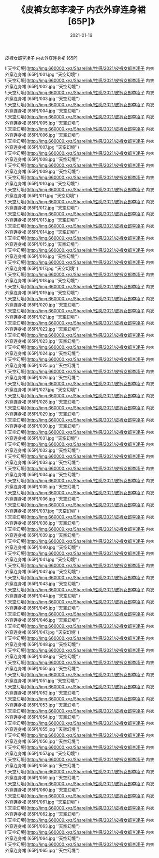 ﻿---
layout: post
title:  《皮裤女郎李凌子 内衣外穿连身裙 [65P]》
date:   2021-01-16
img: http://img.660000.xyz/Sharelink/性感/2021/皮裤女郎李凌子 内衣外穿连身裙 [65P]/000.jpg
categories: [美女, 性感, 泳衣]
---

皮裤女郎李凌子 内衣外穿连身裙 [65P]



![天空幻境](http://img.660000.xyz/Sharelink/性感/2021/皮裤女郎李凌子 内衣外穿连身裙 [65P]/001.jpg ''天空幻境'') <br>
![天空幻境](http://img.660000.xyz/Sharelink/性感/2021/皮裤女郎李凌子 内衣外穿连身裙 [65P]/002.jpg ''天空幻境'') <br>
![天空幻境](http://img.660000.xyz/Sharelink/性感/2021/皮裤女郎李凌子 内衣外穿连身裙 [65P]/003.jpg ''天空幻境'') <br>
![天空幻境](http://img.660000.xyz/Sharelink/性感/2021/皮裤女郎李凌子 内衣外穿连身裙 [65P]/004.jpg ''天空幻境'') <br>
![天空幻境](http://img.660000.xyz/Sharelink/性感/2021/皮裤女郎李凌子 内衣外穿连身裙 [65P]/005.jpg ''天空幻境'') <br>
![天空幻境](http://img.660000.xyz/Sharelink/性感/2021/皮裤女郎李凌子 内衣外穿连身裙 [65P]/006.jpg ''天空幻境'') <br>
![天空幻境](http://img.660000.xyz/Sharelink/性感/2021/皮裤女郎李凌子 内衣外穿连身裙 [65P]/007.jpg ''天空幻境'') <br>
![天空幻境](http://img.660000.xyz/Sharelink/性感/2021/皮裤女郎李凌子 内衣外穿连身裙 [65P]/008.jpg ''天空幻境'') <br>
![天空幻境](http://img.660000.xyz/Sharelink/性感/2021/皮裤女郎李凌子 内衣外穿连身裙 [65P]/009.jpg ''天空幻境'') <br>
![天空幻境](http://img.660000.xyz/Sharelink/性感/2021/皮裤女郎李凌子 内衣外穿连身裙 [65P]/010.jpg ''天空幻境'') <br>
![天空幻境](http://img.660000.xyz/Sharelink/性感/2021/皮裤女郎李凌子 内衣外穿连身裙 [65P]/011.jpg ''天空幻境'') <br>
![天空幻境](http://img.660000.xyz/Sharelink/性感/2021/皮裤女郎李凌子 内衣外穿连身裙 [65P]/012.jpg ''天空幻境'') <br>
![天空幻境](http://img.660000.xyz/Sharelink/性感/2021/皮裤女郎李凌子 内衣外穿连身裙 [65P]/013.jpg ''天空幻境'') <br>
![天空幻境](http://img.660000.xyz/Sharelink/性感/2021/皮裤女郎李凌子 内衣外穿连身裙 [65P]/014.jpg ''天空幻境'') <br>
![天空幻境](http://img.660000.xyz/Sharelink/性感/2021/皮裤女郎李凌子 内衣外穿连身裙 [65P]/015.jpg ''天空幻境'') <br>
![天空幻境](http://img.660000.xyz/Sharelink/性感/2021/皮裤女郎李凌子 内衣外穿连身裙 [65P]/016.jpg ''天空幻境'') <br>
![天空幻境](http://img.660000.xyz/Sharelink/性感/2021/皮裤女郎李凌子 内衣外穿连身裙 [65P]/017.jpg ''天空幻境'') <br>
![天空幻境](http://img.660000.xyz/Sharelink/性感/2021/皮裤女郎李凌子 内衣外穿连身裙 [65P]/018.jpg ''天空幻境'') <br>
![天空幻境](http://img.660000.xyz/Sharelink/性感/2021/皮裤女郎李凌子 内衣外穿连身裙 [65P]/019.jpg ''天空幻境'') <br>
![天空幻境](http://img.660000.xyz/Sharelink/性感/2021/皮裤女郎李凌子 内衣外穿连身裙 [65P]/020.jpg ''天空幻境'') <br>
![天空幻境](http://img.660000.xyz/Sharelink/性感/2021/皮裤女郎李凌子 内衣外穿连身裙 [65P]/021.jpg ''天空幻境'') <br>
![天空幻境](http://img.660000.xyz/Sharelink/性感/2021/皮裤女郎李凌子 内衣外穿连身裙 [65P]/022.jpg ''天空幻境'') <br>
![天空幻境](http://img.660000.xyz/Sharelink/性感/2021/皮裤女郎李凌子 内衣外穿连身裙 [65P]/023.jpg ''天空幻境'') <br>
![天空幻境](http://img.660000.xyz/Sharelink/性感/2021/皮裤女郎李凌子 内衣外穿连身裙 [65P]/024.jpg ''天空幻境'') <br>
![天空幻境](http://img.660000.xyz/Sharelink/性感/2021/皮裤女郎李凌子 内衣外穿连身裙 [65P]/025.jpg ''天空幻境'') <br>
![天空幻境](http://img.660000.xyz/Sharelink/性感/2021/皮裤女郎李凌子 内衣外穿连身裙 [65P]/026.jpg ''天空幻境'') <br>
![天空幻境](http://img.660000.xyz/Sharelink/性感/2021/皮裤女郎李凌子 内衣外穿连身裙 [65P]/027.jpg ''天空幻境'') <br>
![天空幻境](http://img.660000.xyz/Sharelink/性感/2021/皮裤女郎李凌子 内衣外穿连身裙 [65P]/028.jpg ''天空幻境'') <br>
![天空幻境](http://img.660000.xyz/Sharelink/性感/2021/皮裤女郎李凌子 内衣外穿连身裙 [65P]/029.jpg ''天空幻境'') <br>
![天空幻境](http://img.660000.xyz/Sharelink/性感/2021/皮裤女郎李凌子 内衣外穿连身裙 [65P]/030.jpg ''天空幻境'') <br>
![天空幻境](http://img.660000.xyz/Sharelink/性感/2021/皮裤女郎李凌子 内衣外穿连身裙 [65P]/031.jpg ''天空幻境'') <br>
![天空幻境](http://img.660000.xyz/Sharelink/性感/2021/皮裤女郎李凌子 内衣外穿连身裙 [65P]/032.jpg ''天空幻境'') <br>
![天空幻境](http://img.660000.xyz/Sharelink/性感/2021/皮裤女郎李凌子 内衣外穿连身裙 [65P]/033.jpg ''天空幻境'') <br>
![天空幻境](http://img.660000.xyz/Sharelink/性感/2021/皮裤女郎李凌子 内衣外穿连身裙 [65P]/034.jpg ''天空幻境'') <br>
![天空幻境](http://img.660000.xyz/Sharelink/性感/2021/皮裤女郎李凌子 内衣外穿连身裙 [65P]/035.jpg ''天空幻境'') <br>
![天空幻境](http://img.660000.xyz/Sharelink/性感/2021/皮裤女郎李凌子 内衣外穿连身裙 [65P]/036.jpg ''天空幻境'') <br>
![天空幻境](http://img.660000.xyz/Sharelink/性感/2021/皮裤女郎李凌子 内衣外穿连身裙 [65P]/037.jpg ''天空幻境'') <br>
![天空幻境](http://img.660000.xyz/Sharelink/性感/2021/皮裤女郎李凌子 内衣外穿连身裙 [65P]/038.jpg ''天空幻境'') <br>
![天空幻境](http://img.660000.xyz/Sharelink/性感/2021/皮裤女郎李凌子 内衣外穿连身裙 [65P]/039.jpg ''天空幻境'') <br>
![天空幻境](http://img.660000.xyz/Sharelink/性感/2021/皮裤女郎李凌子 内衣外穿连身裙 [65P]/040.jpg ''天空幻境'') <br>
![天空幻境](http://img.660000.xyz/Sharelink/性感/2021/皮裤女郎李凌子 内衣外穿连身裙 [65P]/041.jpg ''天空幻境'') <br>
![天空幻境](http://img.660000.xyz/Sharelink/性感/2021/皮裤女郎李凌子 内衣外穿连身裙 [65P]/042.jpg ''天空幻境'') <br>
![天空幻境](http://img.660000.xyz/Sharelink/性感/2021/皮裤女郎李凌子 内衣外穿连身裙 [65P]/043.jpg ''天空幻境'') <br>
![天空幻境](http://img.660000.xyz/Sharelink/性感/2021/皮裤女郎李凌子 内衣外穿连身裙 [65P]/044.jpg ''天空幻境'') <br>
![天空幻境](http://img.660000.xyz/Sharelink/性感/2021/皮裤女郎李凌子 内衣外穿连身裙 [65P]/045.jpg ''天空幻境'') <br>
![天空幻境](http://img.660000.xyz/Sharelink/性感/2021/皮裤女郎李凌子 内衣外穿连身裙 [65P]/046.jpg ''天空幻境'') <br>
![天空幻境](http://img.660000.xyz/Sharelink/性感/2021/皮裤女郎李凌子 内衣外穿连身裙 [65P]/047.jpg ''天空幻境'') <br>
![天空幻境](http://img.660000.xyz/Sharelink/性感/2021/皮裤女郎李凌子 内衣外穿连身裙 [65P]/048.jpg ''天空幻境'') <br>
![天空幻境](http://img.660000.xyz/Sharelink/性感/2021/皮裤女郎李凌子 内衣外穿连身裙 [65P]/049.jpg ''天空幻境'') <br>
![天空幻境](http://img.660000.xyz/Sharelink/性感/2021/皮裤女郎李凌子 内衣外穿连身裙 [65P]/050.jpg ''天空幻境'') <br>
![天空幻境](http://img.660000.xyz/Sharelink/性感/2021/皮裤女郎李凌子 内衣外穿连身裙 [65P]/051.jpg ''天空幻境'') <br>
![天空幻境](http://img.660000.xyz/Sharelink/性感/2021/皮裤女郎李凌子 内衣外穿连身裙 [65P]/052.jpg ''天空幻境'') <br>
![天空幻境](http://img.660000.xyz/Sharelink/性感/2021/皮裤女郎李凌子 内衣外穿连身裙 [65P]/053.jpg ''天空幻境'') <br>
![天空幻境](http://img.660000.xyz/Sharelink/性感/2021/皮裤女郎李凌子 内衣外穿连身裙 [65P]/054.jpg ''天空幻境'') <br>
![天空幻境](http://img.660000.xyz/Sharelink/性感/2021/皮裤女郎李凌子 内衣外穿连身裙 [65P]/055.jpg ''天空幻境'') <br>
![天空幻境](http://img.660000.xyz/Sharelink/性感/2021/皮裤女郎李凌子 内衣外穿连身裙 [65P]/056.jpg ''天空幻境'') <br>
![天空幻境](http://img.660000.xyz/Sharelink/性感/2021/皮裤女郎李凌子 内衣外穿连身裙 [65P]/057.jpg ''天空幻境'') <br>
![天空幻境](http://img.660000.xyz/Sharelink/性感/2021/皮裤女郎李凌子 内衣外穿连身裙 [65P]/058.jpg ''天空幻境'') <br>
![天空幻境](http://img.660000.xyz/Sharelink/性感/2021/皮裤女郎李凌子 内衣外穿连身裙 [65P]/059.jpg ''天空幻境'') <br>
![天空幻境](http://img.660000.xyz/Sharelink/性感/2021/皮裤女郎李凌子 内衣外穿连身裙 [65P]/060.jpg ''天空幻境'') <br>
![天空幻境](http://img.660000.xyz/Sharelink/性感/2021/皮裤女郎李凌子 内衣外穿连身裙 [65P]/061.jpg ''天空幻境'') <br>
![天空幻境](http://img.660000.xyz/Sharelink/性感/2021/皮裤女郎李凌子 内衣外穿连身裙 [65P]/062.jpg ''天空幻境'') <br>
![天空幻境](http://img.660000.xyz/Sharelink/性感/2021/皮裤女郎李凌子 内衣外穿连身裙 [65P]/063.jpg ''天空幻境'') <br>
![天空幻境](http://img.660000.xyz/Sharelink/性感/2021/皮裤女郎李凌子 内衣外穿连身裙 [65P]/064.jpg ''天空幻境'') <br>
![天空幻境](http://img.660000.xyz/Sharelink/性感/2021/皮裤女郎李凌子 内衣外穿连身裙 [65P]/065.jpg ''天空幻境'') <br>